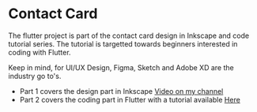 # Contact Card
The flutter project is part of the contact card design in Inkscape and code tutorial series.
The tutorial is targetted towards beginners interested in coding with Flutter. 

Keep in mind, for UI/UX Design, Figma, Sketch and Adobe XD are the industry go to's.

- Part 1 covers the design part in Inkscape [Video on my channel](https://youtube.com/@patra0o)
- Part 2 covers the coding part in Flutter with a tutorial available [Here](https://youtu.be/DmHS03szE_s)
